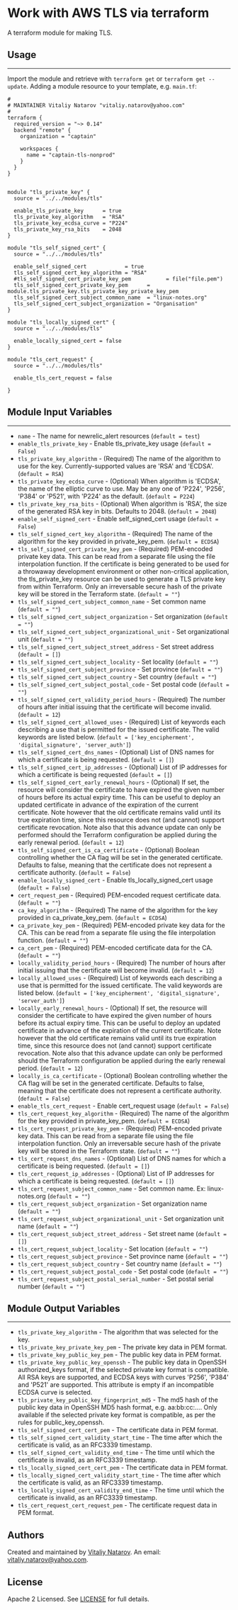 # Work with AWS TLS via terraform

A terraform module for making TLS.


## Usage
----------------------
Import the module and retrieve with ```terraform get``` or ```terraform get --update```. Adding a module resource to your template, e.g. `main.tf`:

```
#
# MAINTAINER Vitaliy Natarov "vitaliy.natarov@yahoo.com"
#
terraform {
  required_version = "~> 0.14"
  backend "remote" {
    organization = "captain"

    workspaces {
      name = "captain-tls-nonprod"
    }
  }
}


module "tls_private_key" {
  source = "../../modules/tls"

  enable_tls_private_key      = true
  tls_private_key_algorithm   = "RSA"
  tls_private_key_ecdsa_curve = "P224"
  tls_private_key_rsa_bits    = 2048
}

module "tls_self_signed_cert" {
  source = "../../modules/tls"

  enable_self_signed_cert            = true
  tls_self_signed_cert_key_algorithm = "RSA"
  #tls_self_signed_cert_private_key_pem           = file("file.pem")
  tls_self_signed_cert_private_key_pem      = module.tls_private_key.tls_private_key_private_key_pem
  tls_self_signed_cert_subject_common_name  = "linux-notes.org"
  tls_self_signed_cert_subject_organization = "Organisation"
}

module "tls_locally_signed_cert" {
  source = "../../modules/tls"

  enable_locally_signed_cert = false
}

module "tls_cert_request" {
  source = "../../modules/tls"

  enable_tls_cert_request = false

}
```

## Module Input Variables
----------------------
- `name` - The name for newrelic_alert resources (`default = test`)
- `enable_tls_private_key` - Enable tls_private_key usage (`default = False`)
- `tls_private_key_algorithm` - (Required) The name of the algorithm to use for the key. Currently-supported values are 'RSA' and 'ECDSA'. (`default = RSA`)
- `tls_private_key_ecdsa_curve` - (Optional) When algorithm is 'ECDSA', the name of the elliptic curve to use. May be any one of 'P224', 'P256', 'P384' or 'P521', with 'P224' as the default. (`default = P224`)
- `tls_private_key_rsa_bits` - (Optional) When algorithm is 'RSA', the size of the generated RSA key in bits. Defaults to 2048. (`default = 2048`)
- `enable_self_signed_cert` - Enable self_signed_cert usage (`default = False`)
- `tls_self_signed_cert_key_algorithm` - (Required) The name of the algorithm for the key provided in private_key_pem. (`default = ECDSA`)
- `tls_self_signed_cert_private_key_pem` - (Required) PEM-encoded private key data. This can be read from a separate file using the file interpolation function. If the certificate is being generated to be used for a throwaway development environment or other non-critical application, the tls_private_key resource can be used to generate a TLS private key from within Terraform. Only an irreversable secure hash of the private key will be stored in the Terraform state. (`default = ""`)
- `tls_self_signed_cert_subject_common_name` - Set common name (`default = ""`)
- `tls_self_signed_cert_subject_organization` - Set organization (`default = ""`)
- `tls_self_signed_cert_subject_organizational_unit` - Set organizational unit (`default = ""`)
- `tls_self_signed_cert_subject_street_address` - Set street address (`default = []`)
- `tls_self_signed_cert_subject_locality` - Set locality (`default = ""`)
- `tls_self_signed_cert_subject_province` - Set province (`default = ""`)
- `tls_self_signed_cert_subject_country` - Set country (`default = ""`)
- `tls_self_signed_cert_subject_postal_code` - Set postal code (`default = ""`)
- `tls_self_signed_cert_validity_period_hours` - (Required) The number of hours after initial issuing that the certificate will become invalid. (`default = 12`)
- `tls_self_signed_cert_allowed_uses` - (Required) List of keywords each describing a use that is permitted for the issued certificate. The valid keywords are listed below. (`default = ['key_encipherment', 'digital_signature', 'server_auth']`)
- `tls_self_signed_cert_dns_names` - (Optional) List of DNS names for which a certificate is being requested. (`default = []`)
- `tls_self_signed_cert_ip_addresses` - (Optional) List of IP addresses for which a certificate is being requested (`default = []`)
- `tls_self_signed_cert_early_renewal_hours` - (Optional) If set, the resource will consider the certificate to have expired the given number of hours before its actual expiry time. This can be useful to deploy an updated certificate in advance of the expiration of the current certificate. Note however that the old certificate remains valid until its true expiration time, since this resource does not (and cannot) support certificate revocation. Note also that this advance update can only be performed should the Terraform configuration be applied during the early renewal period. (`default = 12`)
- `tls_self_signed_cert_is_ca_certificate` - (Optional) Boolean controlling whether the CA flag will be set in the generated certificate. Defaults to false, meaning that the certificate does not represent a certificate authority. (`default = False`)
- `enable_locally_signed_cert` - Enable tls_locally_signed_cert usage (`default = False`)
- `cert_request_pem` - (Required) PEM-encoded request certificate data. (`default = ""`)
- `ca_key_algorithm` - (Required) The name of the algorithm for the key provided in ca_private_key_pem. (`default = ECDSA`)
- `ca_private_key_pem` - (Required) PEM-encoded private key data for the CA. This can be read from a separate file using the file interpolation function. (`default = ""`)
- `ca_cert_pem` - (Required) PEM-encoded certificate data for the CA. (`default = ""`)
- `locally_validity_period_hours` - (Required) The number of hours after initial issuing that the certificate will become invalid. (`default = 12`)
- `locally_allowed_uses` - (Required) List of keywords each describing a use that is permitted for the issued certificate. The valid keywords are listed below. (`default = ['key_encipherment', 'digital_signature', 'server_auth']`)
- `locally_early_renewal_hours` - (Optional) If set, the resource will consider the certificate to have expired the given number of hours before its actual expiry time. This can be useful to deploy an updated certificate in advance of the expiration of the current certificate. Note however that the old certificate remains valid until its true expiration time, since this resource does not (and cannot) support certificate revocation. Note also that this advance update can only be performed should the Terraform configuration be applied during the early renewal period. (`default = 12`)
- `locally_is_ca_certificate` - (Optional) Boolean controlling whether the CA flag will be set in the generated certificate. Defaults to false, meaning that the certificate does not represent a certificate authority. (`default = False`)
- `enable_tls_cert_request` - Enable cert_request usage (`default = False`)
- `tls_cert_request_key_algorithm` - (Required) The name of the algorithm for the key provided in private_key_pem. (`default = ECDSA`)
- `tls_cert_request_private_key_pem` - (Required) PEM-encoded private key data. This can be read from a separate file using the file interpolation function. Only an irreversable secure hash of the private key will be stored in the Terraform state. (`default = ""`)
- `tls_cert_request_dns_names` - (Optional) List of DNS names for which a certificate is being requested. (`default = []`)
- `tls_cert_request_ip_addresses` - (Optional) List of IP addresses for which a certificate is being requested. (`default = []`)
- `tls_cert_request_subject_common_name` - Set common name. Ex: linux-notes.org (`default = ""`)
- `tls_cert_request_subject_organization` - Set organization name (`default = ""`)
- `tls_cert_request_subject_organizational_unit` - Set organization unit name (`default = ""`)
- `tls_cert_request_subject_street_address` - Set street name (`default = []`)
- `tls_cert_request_subject_locality` - Set location (`default = ""`)
- `tls_cert_request_subject_province` - Set province name (`default = ""`)
- `tls_cert_request_subject_country` - Set country name (`default = ""`)
- `tls_cert_request_subject_postal_code` - Set postal code (`default = ""`)
- `tls_cert_request_subject_postal_serial_number` - Set postal serial number (`default = ""`)

## Module Output Variables
----------------------
- `tls_private_key_algorithm` - The algorithm that was selected for the key.
- `tls_private_key_private_key_pem` - The private key data in PEM format.
- `tls_private_key_public_key_pem` - The public key data in PEM format.
- `tls_private_key_public_key_openssh` - The public key data in OpenSSH authorized_keys format, if the selected private key format is compatible. All RSA keys are supported, and ECDSA keys with curves 'P256', 'P384' and 'P521' are supported. This attribute is empty if an incompatible ECDSA curve is selected.
- `tls_private_key_public_key_fingerprint_md5` - The md5 hash of the public key data in OpenSSH MD5 hash format, e.g. aa:bb:cc:.... Only available if the selected private key format is compatible, as per the rules for public_key_openssh.
- `tls_self_signed_cert_cert_pem` - The certificate data in PEM format.
- `tls_self_signed_cert_validity_start_time` - The time after which the certificate is valid, as an RFC3339 timestamp.
- `tls_self_signed_cert_validity_end_time` - The time until which the certificate is invalid, as an RFC3339 timestamp.
- `tls_locally_signed_cert_cert_pem` - The certificate data in PEM format.
- `tls_locally_signed_cert_validity_start_time` - The time after which the certificate is valid, as an RFC3339 timestamp.
- `tls_locally_signed_cert_validity_end_time` - The time until which the certificate is invalid, as an RFC3339 timestamp.
- `tls_cert_request_cert_request_pem` - The certificate request data in PEM format.


## Authors

Created and maintained by [Vitaliy Natarov](https://github.com/SebastianUA). An email: [vitaliy.natarov@yahoo.com](vitaliy.natarov@yahoo.com).

## License

Apache 2 Licensed. See [LICENSE](https://github.com/SebastianUA/terraform/blob/master/LICENSE) for full details.
